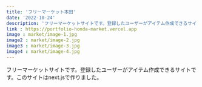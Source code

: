 ```yaml
---
title: 'フリーマーケット本田'
date: '2022-10-24'
description: 'フリーマーケットサイトです。登録したユーザーがアイテム作成できるサイトです。このサイトはnext.jsで作りました。'
link : https://portfolio-honda-market.vercel.app
image : market/image-1.jpg
image2 : market/image-2.jpg
image3 : market/image-3.jpg
image4 : market/image-4.jpg
---
```


フリーマーケットサイトです。登録したユーザーがアイテム作成できるサイトです。このサイトはnext.jsで作りました。<br><br>

